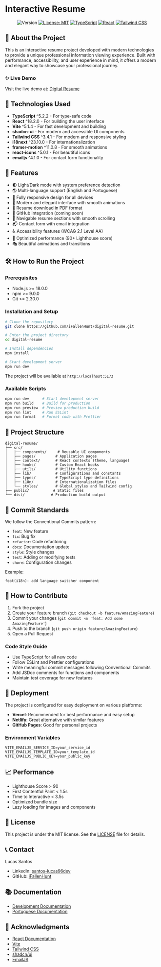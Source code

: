 # Interactive Resume

<div align="center">

![Version](https://img.shields.io/badge/version-0.2.0-blue.svg?cacheSeconds=2592000)
[![License: MIT](https://img.shields.io/badge/License-MIT-yellow.svg)](#)
[![TypeScript](https://img.shields.io/badge/TypeScript-007ACC?logo=typescript&logoColor=white)](https://www.typescriptlang.org/)
[![React](https://img.shields.io/badge/React-20232A?logo=react&logoColor=61DAFB)](https://reactjs.org/)
[![Tailwind CSS](https://img.shields.io/badge/Tailwind_CSS-38B2AC?logo=tailwind-css&logoColor=white)](https://tailwindcss.com/)

</div>

## 🌟 About the Project

This is an interactive resume project developed with modern technologies to provide a unique professional information viewing experience. Built with performance, accessibility, and user experience in mind, it offers a modern and elegant way to showcase your professional journey.

### ✨ Live Demo
Visit the live demo at: [Digital Resume](https://digital-resume.vercel.app)

## 🚀 Technologies Used

- **TypeScript** ^5.2.2 - For type-safe code
- **React** ^18.2.0 - For building the user interface
- **Vite** ^5.1.4 - For fast development and building
- **shadcn-ui** - For modern and accessible UI components
- **Tailwind CSS** ^3.4.1 - For modern and responsive styling
- **i18next** ^23.10.0 - For internationalization
- **framer-motion** ^11.0.8 - For smooth animations
- **react-icons** ^5.0.1 - For beautiful icons
- **emailjs** ^4.1.0 - For contact form functionality

## 🎯 Features

- 🌓 Light/Dark mode with system preference detection
- 🌎 Multi-language support (English and Portuguese)
- 📱 Fully responsive design for all devices
- 🎨 Modern and elegant interface with smooth animations
- 📄 Resume download in PDF format
- 🔗 GitHub integration (coming soon)
- 💼 Navigable resume sections with smooth scrolling
- 📬 Contact form with email integration
- ♿ Accessibility features (WCAG 2.1 Level AA)
- 🚀 Optimized performance (90+ Lighthouse score)
- 🎭 Beautiful animations and transitions

## 🛠️ How to Run the Project

### Prerequisites

- Node.js >= 18.0.0
- npm >= 9.0.0
- Git >= 2.30.0

### Installation and Setup

```bash
# Clone the repository
git clone https://github.com/iFallenHunt/digital-resume.git

# Enter the project directory
cd digital-resume

# Install dependencies
npm install

# Start development server
npm run dev
```

The project will be available at `http://localhost:5173`

### Available Scripts

```bash
npm run dev      # Start development server
npm run build    # Build for production
npm run preview  # Preview production build
npm run lint     # Run ESLint
npm run format   # Format code with Prettier
```

## 📁 Project Structure

```
digital-resume/
├── src/
│   ├── components/     # Reusable UI components
│   ├── pages/         # Application pages
│   ├── context/       # React contexts (theme, language)
│   ├── hooks/         # Custom React hooks
│   ├── utils/         # Utility functions
│   ├── lib/           # Configurations and constants
│   ├── types/         # TypeScript type definitions
│   ├── i18n/          # Internationalization files
│   └── styles/        # Global styles and Tailwind config
├── public/           # Static files
└── dist/            # Production build output
```

## 📝 Commit Standards

We follow the Conventional Commits pattern:

- `feat`: New feature
- `fix`: Bug fix
- `refactor`: Code refactoring
- `docs`: Documentation update
- `style`: Style changes
- `test`: Adding or modifying tests
- `chore`: Configuration changes

Example:
```
feat(i18n): add language switcher component
```

## 🤝 How to Contribute

1. Fork the project
2. Create your feature branch (`git checkout -b feature/AmazingFeature`)
3. Commit your changes (`git commit -m 'feat: Add some AmazingFeature'`)
4. Push to the branch (`git push origin feature/AmazingFeature`)
5. Open a Pull Request

### Code Style Guide

- Use TypeScript for all new code
- Follow ESLint and Prettier configurations
- Write meaningful commit messages following Conventional Commits
- Add JSDoc comments for functions and components
- Maintain test coverage for new features

## 🚀 Deployment

The project is configured for easy deployment on various platforms:

- **Vercel**: Recommended for best performance and easy setup
- **Netlify**: Great alternative with similar features
- **GitHub Pages**: Good for personal projects

### Environment Variables

```env
VITE_EMAILJS_SERVICE_ID=your_service_id
VITE_EMAILJS_TEMPLATE_ID=your_template_id
VITE_EMAILJS_PUBLIC_KEY=your_public_key
```

## 📈 Performance

- Lighthouse Score > 90
- First Contentful Paint < 1.5s
- Time to Interactive < 3.5s
- Optimized bundle size
- Lazy loading for images and components

## 📄 License

This project is under the MIT license. See the [LICENSE](LICENSE) file for details.

## 📞 Contact

Lucas Santos
- LinkedIn: [santos-lucas96dev](https://www.linkedin.com/in/santos-lucas96dev/)
- GitHub: [iFallenHunt](https://github.com/iFallenHunt)

## 📚 Documentation

- [Development Documentation](DEVELOPMENT.md)
- [Portuguese Documentation](README-PTBR.md)

## 🙏 Acknowledgments

- [React Documentation](https://react.dev)
- [Vite](https://vitejs.dev)
- [Tailwind CSS](https://tailwindcss.com)
- [shadcn/ui](https://ui.shadcn.com)
- [EmailJS](https://www.emailjs.com)
